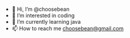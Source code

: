 - 👋 Hi, I’m @choosebean
- 👀 I’m interested in coding
- 🌱 I’m currently learning java
- 📫 How to reach me choosebean@gmail.com

<!---
choosebean/choosebean is a ✨ special ✨ repository because its `README.md` (this file) appears on your GitHub profile.
You can click the Preview link to take a look at your changes.
--->
